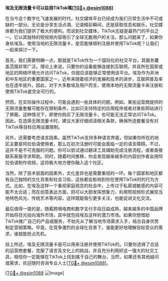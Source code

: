 **埃及无限流量卡可以註冊TikTok嗎[[TG💪+ @esim1088](https://t.me/s/esim1088)]**

在当今这个数字化飞速发展的时代，社交媒体平台已经成为我们日常生活中不可或缺的一部分。无论是分享生活点滴、记录精彩瞬间，还是获取信息和娱乐，社交媒体都为我们提供了极大的便利。而说到社交媒体，TikTok无疑是最热门的平台之一。它以其独特的短视频内容吸引了全球无数用户的关注。那么问题来了，如果你身处埃及，使用当地的无限流量卡，是否能够顺利注册并使用TikTok呢？让我们一起来探讨一下。

首先，我们需要明确一点，那就是TikTok作为一个国际化的社交平台，其服务覆盖范围非常广泛。理论上来说，只要你的设备能够连接到互联网，并且所在国家或地区的网络环境允许访问TikTok，你就应该能够正常使用该平台。埃及作为非洲和中东地区的重要国家之一，近年来随着经济的发展和技术的进步，互联网普及率也在逐年提升。因此，对于大多数埃及用户而言，使用本地的无限流量卡来注册和使用TikTok是完全可行的。

然而，在实际操作过程中，可能会遇到一些具体的问题。例如，某些运营商提供的无限流量套餐可能存在限制条件，比如只支持特定的应用程序或者对某些网站进行了屏蔽。这种情况下，即使你购买了无限流量卡，也可能无法正常访问TikTok。因此，在选择无限流量卡时，建议大家仔细阅读相关条款，确保所选套餐没有对TikTok等目标应用设置限制。

另外，还需要考虑语言因素。虽然TikTok支持多种语言界面，但如果你所在的地区主要是阿拉伯语使用者，那么在初次注册时可能会面临一定的语言障碍。不过，这并不是不可克服的问题。你可以尝试通过翻译工具辅助完成注册流程，或者直接联系客服寻求帮助。同时，随着时间推移，你会发现越来越多的内容创作者会用阿拉伯语制作视频，这将极大地方便你融入这个社区。

当然，除了技术层面的因素外，文化差异也是需要重视的一环。每个国家和地区都有自己独特的文化背景和社会习俗，这些都会影响到你在使用TikTok时的行为方式。比如，在埃及这样一个重视家庭观念的社会中，上传过于私密或敏感的内容可能不太合适；而在创意表达方面，则可以大胆发挥想象力，利用短视频形式展现当地特色风光、传统艺术等内容，这样既能吸引更多关注，也能促进文化交流。

最后值得一提的是，随着跨境电商和数字支付手段日益成熟，越来越多的中国品牌开始将目光投向海外市场，其中就包括埃及这样的潜力市场。如果你想借助TikTok推广自己的产品或服务，不妨先从了解当地市场需求入手，结合自身优势制定营销策略。毕竟，在竞争激烈的全球化背景下，谁能更好地理解目标受众的需求，谁就能抢占先机。

综上所述，埃及无限流量卡是可以用来注册并使用TikTok的。只要你选择了合适的运营商套餐，克服了语言及文化上的挑战，并且充分利用好这一强大的社交工具，相信你一定能够在TikTok上找到属于自己的舞台。当然，如果还有其他疑问或需求，欢迎随时咨询专业人士[[TG💪+ @esim1088](https://t.me/s/esim1088)]。

[[TG💪+ @esim1088](https://t.me/s/esim1088) ![Image](https://i.postimg.cc/4NQfJmqS/Snipaste-2025-05-13-00-14-12.png)]